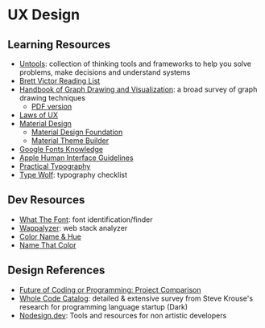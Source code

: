 # UX Design

## Learning Resources
- [Untools](https://untools.co/): collection of thinking tools and frameworks to help you solve problems, make decisions and understand systems
- [Brett Victor Reading List](https://gist.github.com/nickloewen/10565777)
- [Handbook of Graph Drawing and Visualization](https://cs.brown.edu/people/rtamassi/gdhandbook/): a broad survey of graph drawing techniques
  - [PDF version](_assets/handbook-graph-drawing-and-visualization.pdf)
- [Laws of UX](https://lawsofux.com/)
- [Material Design](https://m3.material.io)
  - [Material Design Foundation](https://material.io/design/foundation-overview)
  - [Material Theme Builder](https://m3.material.io/theme-builder)
- [Google Fonts Knowledge](https://fonts.google.com/knowledge)
- [Apple Human Interface Guidelines](https://developer.apple.com/design/human-interface-guidelines/macos/overview/themes/)
- [Practical Typography](https://practicaltypography.com/)
- [Type Wolf](https://www.typewolf.com/): typography checklist

## Dev Resources
- [What The Font](https://www.myfonts.com/pages/whatthefont): font identification/finder
- [Wappalyzer](https://www.wappalyzer.com/): web stack analyzer
- [Color Name & Hue](http://www.color-blindness.com/color-name-hue/)
- [Name That Color](http://chir.ag/projects/name-that-color)

## Design References
- [Future of Coding or Programming: Project Comparison](https://docs.google.com/spreadsheets/d/12sTu7RT-s_QlAupY1v-3DfI1Mm9NEX5YMWWTDAKHLfc/edit#gid=0)
- [Whole Code Catalog](https://futureofcoding.org/catalog/): detailed & extensive survey from Steve Krouse's research for programming language startup (Dark)
- [Nodesign.dev](https://nodesign.dev): Tools and resources for non artistic developers
